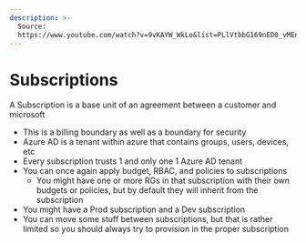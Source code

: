 ```yaml
---
description: >-
  Source:
  https://www.youtube.com/watch?v=9vKAYW_WkLo&list=PLlVtbbG169nED0_vMEniWBQjSoxTsBYS3&index=11
---
```


# Subscriptions

A Subscription is a base unit of an agreement between a customer and microsoft

* This is a billing boundary as well as a boundary for security
* Azure AD is a tenant within azure that contains groups, users, devices, etc
* Every subscription trusts 1 and only one 1 Azure AD tenant
* You can once again apply budget, RBAC, and policies to subscriptions
  * You might have one or more RGs in that subscription with their own budgets or policies, but by default they will inherit from the subscription
* You might have a Prod subscription and a Dev subscription
* You can move some stuff between subscriptions, but that is rather limited so you should always try to provision in the proper subscription

